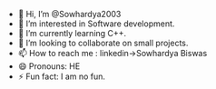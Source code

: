 - 👋 Hi, I’m @Sowhardya2003
- 👀 I’m interested in Software development.
- 🌱 I’m currently learning C++.
- 💞️ I’m looking to collaborate on small projects.
- 📫 How to reach me : linkedin->Sowhardya Biswas
- 😄 Pronouns: HE
- ⚡ Fun fact: I am no fun.

<!---
Sowhardya2003/Sowhardya2003 is a ✨ special ✨ repository because its `README.md` (this file) appears on your GitHub profile.
You can click the Preview link to take a look at your changes.
--->
